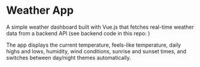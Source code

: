 # Weather App
A simple weather dashboard built with Vue.js that fetches real-time weather data from a backend API (see backend code in this repo: )

The app displays the current temperature, feels-like temperature, daily highs and lows, humidity, wind conditions, sunrise and sunset times, and switches between day/night themes automatically.
